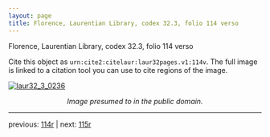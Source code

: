 ```yaml
---
layout: page
title: Florence, Laurentian Library, codex 32.3, folio 114 verso
---
```


Florence, Laurentian Library, codex 32.3, folio 114 verso

Cite this object as `urn:cite2:citelaur:laur32pages.v1:114v`.  The full image is linked to a citation tool you can use to cite regions of the image.

[![laur32_3_0236](http://www.homermultitext.org/iipsrv?IIIF=/project/homer/pyramidal/deepzoom/citelaur/laur32imgs/v1/laur32_3_0236.tif/full/800,/0/default.jpg)](http://www.homermultitext.org/ict2/?urn=urn:cite2:citelaur:laur32imgs.v1:laur32_3_0236) 

<p style="text-align: center; font-style: italic;">Image presumed to in the public domain.</p>

---

previous: [114r](../114r/) | next: [115r](../115r/)